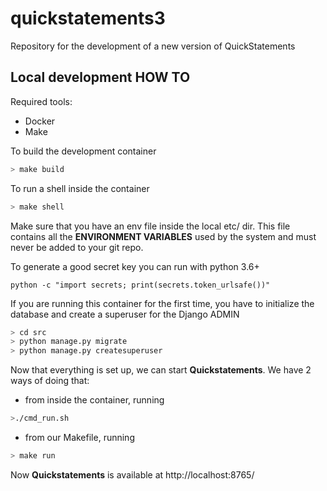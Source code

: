 # quickstatements3

Repository for the development of a new version of QuickStatements

## Local development HOW TO

Required tools:

* Docker
* Make

To build the development container

```bash
> make build
```

To run a shell inside the container

```bash
> make shell
```

Make sure that you have an env file inside the local etc/ dir. This file contains all the **ENVIRONMENT VARIABLES** used by the system and must never be added to your git repo.

To generate a good secret key you can run with python 3.6+

```
python -c "import secrets; print(secrets.token_urlsafe())"
```

If you are running this container for the first time, you have to initialize the database and create a superuser for the Django ADMIN

```bash
> cd src
> python manage.py migrate
> python manage.py createsuperuser
```

Now that everything is set up, we can start **Quickstatements**. We have 2 ways of doing that:

* from inside the container, running 
```bash 
>./cmd_run.sh
```
* from our Makefile, running 
```bash 
> make run
```

Now **Quickstatements** is available at http://localhost:8765/
